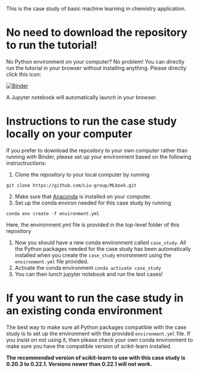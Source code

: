 This is the case study of basic machine learning in chemistry application.

# No need to download the repository to run the tutorial!
No Python environment on your computer? No problem! You can directly run the tutorial in your browser without installing anything.
Please directly click this icon:

[![Binder](https://mybinder.org/badge_logo.svg)](https://mybinder.org/v2/gh/Liu-group/MLbook/HEAD?filepath=JupyterNotebook%2Fcase_study.ipynb)

A Jupyter notebook will automatically launch in your browser.

# Instructions to run the case study locally on your computer
If you prefer to download the repository to your own computer rather than running with Binder, please set up your environment based on the following instructructions:
1. Clone the repository to your local computer by running
```
git clone https://github.com/Liu-group/MLbook.git 
```
2. Make sure that [Anaconda](https://www.anaconda.com/pricing) is installed on your computer.
3. Set up the conda environ needed for this case study by running
```
conda env create -f environment.yml
```
Here, the environment.yml file is provided in the top-level folder of this repository

1. Now you should have a new conda environment called ```case_study```. All the Python packages needed for the case study has been automatically installed when you create the ```case_study``` environment using the ```environment.yml``` file provided.
1. Activate the conda environment
```conda activate case_study```
1. You can then lunch jupyter notebook and run the test cases! 

# If you want to run the case study in an existing conda environment
The best way to make sure all Python packages compatible with the case study is to set up the environment with the provided ```environment.yml``` file. If you insist on not using it, then please check your own conda environment to make sure you have the compatible version of scikit-learn installed.

**The recommended version of scikit-learn to use with this case study is 0.20.3 to 0.22.1. Versions newer than 0.22.1 will not work.**
